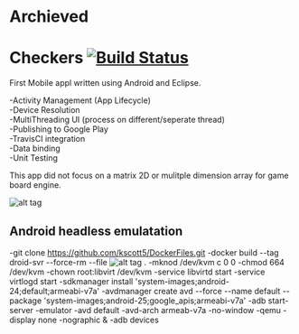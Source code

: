 # Archieved
Checkers [![Build Status](https://travis-ci.org/kscott5/Checkers.svg?branch=master)](https://travis-ci.org/kscott5/Checkers)
========

First Mobile appl written using Android and Eclipse.

-Activity Management (App Lifecycle)  
-Device Resolution  
-MultiThreading UI (process on different/seperate thread)  
-Publishing to Google Play  
-TravisCI integration  
-Data binding  
-Unit Testing  

This app did not focus on a matrix 2D or mulitple dimension array for game board engine.

![alt tag](https://pbs.twimg.com/media/Bt5zt83IAAEuWbc.jpg:large)

## Android headless emulatation
-git clone https://github.com/kscott5/DockerFiles.git
-docker build --tag droid-svr --force-rm --file ![alt tag](https://github.com/kscott5/DockerFiles/Docker.vim.androids) .
-mknod /dev/kvm c 0 0
-chmod 664 /dev/kvm
-chown root:libvirt /dev/kvm
-service libvirtd start
-service virtlogd start
-sdkmanager install 'system-images;android-24;default;armeabi-v7a'
-avdmanager create avd --force --name default --package 'system-images;android-25;google_apis;armeabi-v7a'
-adb start-server
-emulator -avd default -avd-arch armeab-v7a -no-window -qemu -display none -nographic &
-adb devices

